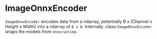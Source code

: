 # ImageOnnxEncoder

`ImageOnnxEncoder` encodes data from a ndarray, potentially B x (Channel x Height x Width) into a ndarray of `B x D`. Internally :class:`ImageOnnxEncoder` wraps the models from `onnxruntime`.